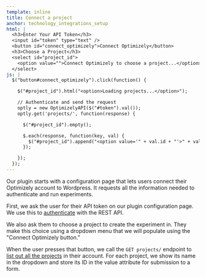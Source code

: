 ```yaml
---
template: inline
title: Connect a project
anchor: technology_integrations_setup
html: |
  <h3>Enter Your API Token</h3>
  <input id="token" type="text" />
  <button id="connect_optimizely">Connect Optimizely</button>
  <h3>Choose a Project</h3>
  <select id="project_id">
    <option value="">Connect Optimizely to choose a project...</option>
  </select>
js: |
  $("button#connect_optimizely").click(function() {

    $("#project_id").html("<option>Loading projects...</option>");

    // Authenticate and send the request
    optly = new OptimizelyAPI($("#token").val());
    optly.get('projects/', function(response) {

      $("#project_id").empty();

      $.each(response, function(key, val) {
        $("#project_id").append("<option value='" + val.id + "'>" + val.project_name + "</option>");
      });

    });
  });
---
```


Our plugin starts with a configuration page that lets users connect their Optimizely account to Wordpress. It requests all the information needed to authenticate and run experiments.

First, we ask the user for their API token on our plugin configuration page. We use this to [authenticate]({{site.paths.rest}}#authentication) with the REST API.

We also ask them to choose a project to create the experiment in. They make this choice using a dropdown menu that we will populate using the "Connect Optimizely button."

When the user presses that button, we call the `GET projects/` endpoint to [list out all the projects]({{site.paths.rest}}#list-projects) in their account. For each project, we show its name in the dropdown and store its ID in the value attribute for submission to a form.
